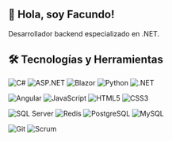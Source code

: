 ## 👋 Hola, soy Facundo!
Desarrollador backend especializado en .NET.

## 🛠️ Tecnologías y Herramientas
<!-- Backend -->
![C#](https://img.shields.io/badge/Code-C%23-239120?logo=c-sharp&logoColor=white&style=for-the-badge) 
![ASP.NET](https://img.shields.io/badge/Framework-ASP.NET-5C2D91?logo=dotnet&logoColor=white&style=for-the-badge) 
![Blazor](https://img.shields.io/badge/Framework-Blazor-512BD4?logo=blazor&logoColor=white&style=for-the-badge) 
![Python](https://img.shields.io/badge/Language-Python-3776AB?logo=python&logoColor=white&style=for-the-badge) 
![.NET](https://img.shields.io/badge/Framework-.NET-512BD4?logo=dotnet&logoColor=white&style=for-the-badge) 

<!-- Frontend -->
![Angular](https://img.shields.io/badge/Framework-Angular-DD0031?logo=angular&logoColor=white&style=for-the-badge) 
![JavaScript](https://img.shields.io/badge/Language-JavaScript-F7DF1E?logo=javascript&logoColor=black&style=for-the-badge) 
![HTML5](https://img.shields.io/badge/Markup-HTML5-E34F26?logo=html5&logoColor=white&style=for-the-badge) 
![CSS3](https://img.shields.io/badge/Style-CSS3-1572B6?logo=css3&logoColor=white&style=for-the-badge) 

<!-- Databases -->
![SQL Server](https://img.shields.io/badge/Database-SQL%20Server-CC2927?logo=microsoft-sql-server&logoColor=white&style=for-the-badge) 
![Redis](https://img.shields.io/badge/Database-Redis-DC382D?logo=redis&logoColor=white&style=for-the-badge) 
![PostgreSQL](https://img.shields.io/badge/Database-PostgreSQL-336791?logo=postgresql&logoColor=white&style=for-the-badge) 
![MySQL](https://img.shields.io/badge/Database-MySQL-4479A1?logo=mysql&logoColor=white&style=for-the-badge) 

<!-- Otros -->
![Git](https://img.shields.io/badge/Version%20Control-Git-F05032?logo=git&logoColor=white&style=for-the-badge) 
![Scrum](https://img.shields.io/badge/Methodology-Scrum-6DB33F?logo=scrum&logoColor=white&style=for-the-badge) 





